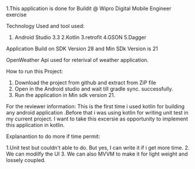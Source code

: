 1.This application is done for Buildit @ Wipro Digital Mobile Engineer exercise

Technology Used and tool used:
1. Android Studio 3.3
2.Kotlin
3.retrofit
4.GSON
5.Dagger


Application Build on SDK Version 28 and Min SDk Version is 21

OpenWeather Api used for reterival of weather application.

How to run this Project:
1. Download the project from github and extract from ZiP file
2. Open in the Android studio and wait till gradle sync. successfully.
3. Run the application in Min sdk version 21.



For the reviewer information:
This is the first time i used kotlin for building any android application .Before that i was using kotlin for writing unit test in my current project.
I want to take this excersie as opportunity to implement this application in kotlin.


Explanantion to do more if time permit:


1.Unit test but couldn't able to do. But yes, I can write it if i get more time.
2. We can modilfy the UI
3. We can also MVVM to make it for light weight and lossely coupled.



